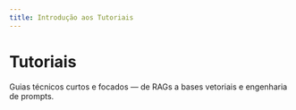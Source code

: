 ```yaml
---
title: Introdução aos Tutoriais
---
```


# Tutoriais

Guias técnicos curtos e focados — de RAGs a bases vetoriais e engenharia de prompts.
